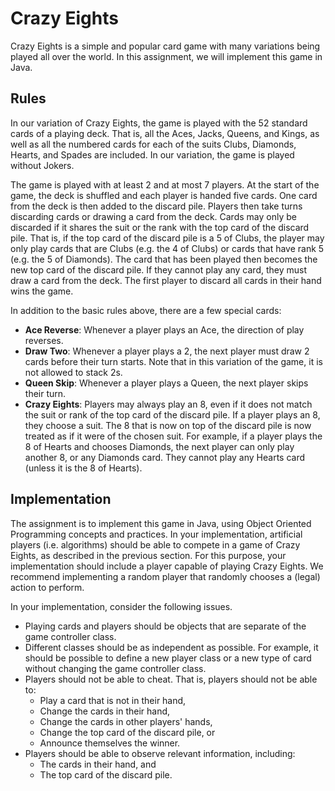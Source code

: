 # Crazy Eights

Crazy Eights is a simple and popular card game with many variations being played all over the world. In this assignment, we will implement this game in Java. 

## Rules

In our variation of Crazy Eights, the game is played with the 52 standard cards of a playing deck. That is, all the Aces, Jacks, Queens, and Kings, as well as all the numbered cards for each of the suits Clubs, Diamonds, Hearts, and Spades are included. In our variation, the game is played without Jokers. 

The game is played with at least 2 and at most 7 players. At the start of the game, the deck is shuffled and each player is handed five cards. One card from the deck is then added to the discard pile. Players then take turns discarding cards or drawing a card from the deck. Cards may only be discarded if it shares the suit or the rank with the top card of the discard pile. That is, if the top card of the discard pile is a 5 of Clubs, the player may only play cards that are Clubs (e.g. the 4 of Clubs) or cards that have rank 5 (e.g. the 5 of Diamonds). The card that has been played then becomes the new top card of the discard pile. If they cannot play any card, they must draw a card from the deck. The first player to discard all cards in their hand wins the game. 

In addition to the basic rules above, there are a few special cards:
- **Ace Reverse**: Whenever a player plays an Ace, the direction of play reverses.
- **Draw Two**: Whenever a player plays a 2, the next player must draw 2 cards before their turn starts. Note that in this variation of the game, it is not allowed to stack 2s.
- **Queen Skip**: Whenever a player plays a Queen, the next player skips their turn.
- **Crazy Eights**: Players may always play an 8, even if it does not match the suit or rank of the top card of the discard pile. If a player plays an 8, they choose a suit. The 8 that is now on top of the discard pile is now treated as if it were of the chosen suit. For example, if a player plays the 8 of Hearts and chooses Diamonds, the next player can only play another 8, or any Diamonds card. They cannot play any Hearts card (unless it is the 8 of Hearts).

## Implementation

The assignment is to implement this game in Java, using Object Oriented Programming concepts and practices. In your implementation, artificial players (i.e. algorithms) should be able to compete in a game of Crazy Eights, as described in the previous section. For this purpose, your implementation should include a player capable of playing Crazy Eights. We recommend implementing a random player that randomly chooses a (legal) action to perform.


In your implementation, consider the following issues.

- Playing cards and players should be objects that are separate of the game controller class.
- Different classes should be as independent as possible. For example, it should be possible to define a new player class or a new type of card without changing the game controller class.
- Players should not be able to cheat. That is, players should not be able to:
    - Play a card that is not in their hand,
	- Change the cards in their hand,
	- Change the cards in other players' hands,
	- Change the top card of the discard pile, or
	- Announce themselves the winner.
- Players should be able to observe relevant information, including:
    - The cards in their hand, and
	- The top card of the discard pile.
